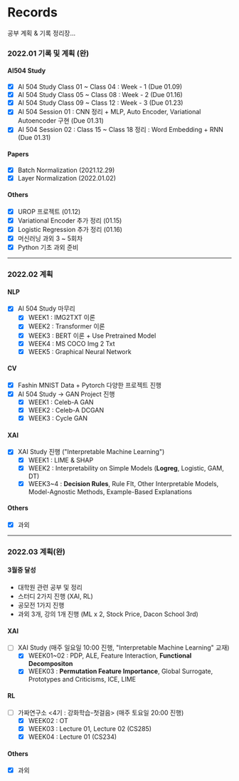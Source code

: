 # Records

공부 계획 & 기록 정리장...

### 2022.01 기록 및 계획 (완)
#### AI504 Study
- [X] AI 504 Study Class 01 ~ Class 04 : Week - 1 (Due 01.09)
- [X] AI 504 Study Class 05 ~ Class 08 : Week - 2 (Due 01.16)
- [X] AI 504 Study Class 09 ~ Class 12 : Week - 3 (Due 01.23)
- [X] AI 504 Session 01 : CNN 정리 + MLP, Auto Encoder, Variational Autoencoder 구현 (Due 01.31)
- [X] AI 504 Session 02 : Class 15 ~ Class 18 정리 : Word Embedding + RNN (Due 01.31)

#### Papers
- [X] Batch Normalization (2021.12.29)
- [X] Layer Normalization (2022.01.02)

#### Others
- [X] UROP 프로젝트 (01.12)
- [X] Variational Encoder 추가 정리 (01.15)
- [X] Logistic Regression 추가 정리 (01.16)
- [X] 머신러닝 과외 3 ~ 5회차
- [X] Python 기초 과외 준비

---

### 2022.02 계획
#### NLP
- [X] AI 504 Study 마무리
  - [X] WEEK1 : IMG2TXT 이론
  - [X] WEEK2 : Transformer 이론
  - [X] WEEK3 : BERT 이론 + Use Pretrained Model
  - [X] WEEK4 : MS COCO Img 2 Txt
  - [X] WEEK5 : Graphical Neural Network

#### CV
- [X] Fashin MNIST Data + Pytorch 다양한 프로젝트 진행
- [X] AI 504 Study -> GAN Project 진행
  - [X] WEEK1 : Celeb-A GAN
  - [X] WEEK2 : Celeb-A DCGAN
  - [X] WEEK3 : Cycle GAN

#### XAI
- [X] XAI Study 진행 ("Interpretable Machine Learning")
  - [X] WEEK1 : LIME & SHAP
  - [X] WEEK2 : Interpretability on Simple Models (<b>Logreg</b>, Logistic, GAM, DT)
  - [X] WEEK3~4 : <b>Decision Rules</b>, Rule FIt, Other Interpretable Models, Model-Agnostic Methods, Example-Based Explanations

#### Others
- [X] 과외
---

### 2022.03 계획(완)
#### 3월중 달성
- 대학원 관련 공부 및 정리
- 스터디 2가지 진행 (XAI, RL)
- 공모전 1가지 진행
- 과외 3개, 강의 1개 진행 (ML x 2, Stock Price, Dacon School 3rd)

#### XAI
- [ ] XAI Study (매주 일요일 10:00 진행, "Interpretable Machine Learning" 교재)
  - [X] WEEK01~02 : PDP, ALE, Feature Interaction, <b>Functional Decompositon</b>
  - [X] WEEK03 : <b>Permutation Feature Importance</b>, Global Surrogate, Prototypes and Criticisms, ICE, LIME

#### RL
- [ ] 가짜연구소 <4기 : 강화학습-첫걸음> (매주 토요일 20:00 진행)
  - [X] WEEK02 : OT
  - [X] WEEK03 : Lecture 01, Lecture 02 (CS285)
  - [X] WEEK04 : Lecture 01 (CS234)
  
#### Others
- [X] 과외
